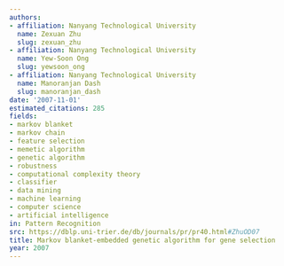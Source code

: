 ```yaml
---
authors:
- affiliation: Nanyang Technological University
  name: Zexuan Zhu
  slug: zexuan_zhu
- affiliation: Nanyang Technological University
  name: Yew-Soon Ong
  slug: yewsoon_ong
- affiliation: Nanyang Technological University
  name: Manoranjan Dash
  slug: manoranjan_dash
date: '2007-11-01'
estimated_citations: 285
fields:
- markov blanket
- markov chain
- feature selection
- memetic algorithm
- genetic algorithm
- robustness
- computational complexity theory
- classifier
- data mining
- machine learning
- computer science
- artificial intelligence
in: Pattern Recognition
src: https://dblp.uni-trier.de/db/journals/pr/pr40.html#ZhuOD07
title: Markov blanket-embedded genetic algorithm for gene selection
year: 2007
---
```

